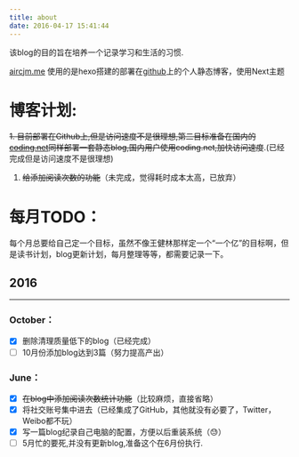 ```yaml
---
title: about
date: 2016-04-17 15:41:44
---
```

该blog的目的旨在培养一个记录学习和生活的习惯.

[aircjm.me](https://aircjm.me) 使用的是hexo搭建的部署在[github](http://github.com)上的个人静态博客，使用Next主题

# 博客计划:

~~1.  目前部署在Github上,但是访问速度不是很理想,第二目标准备在国内的[coding.net](https://coding.net)同样部署一套静态blog,国内用户使用coding.net,加快访问速度~~.(已经完成但是访问速度不是很理想)

1. ~~给添加阅读次数的功能~~（未完成，觉得耗时成本太高，已放弃）




# 每月TODO：

每个月总要给自己定一个目标，虽然不像王健林那样定一个“一个亿”的目标啊，但是读书计划，blog更新计划，每月整理等等，都需要记录一下。



## 2016

------

### October：

- [x] 删除清理质量低下的blog（已经完成）
- [ ] 10月份添加blog达到3篇（努力提高产出）

### June：

- [x] ~~在blog中添加阅读次数统计功能~~（比较麻烦，直接省略）
- [x] 将社交账号集中进去（已经集成了GitHub，其他就没有必要了，Twitter，Weibo都不玩）
- [x] 写一篇blog纪录自己电脑的配置，方便以后重装系统（😓）
- [ ] 5月忙的要死,并没有更新blog,准备这个在6月份执行.
